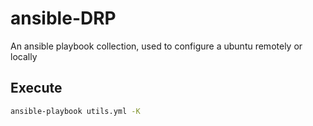 # ansible-DRP

An ansible playbook collection, used to configure a ubuntu remotely or locally

## Execute

```bash
ansible-playbook utils.yml -K
```
